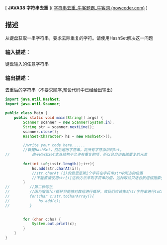 [ **JAVA38** **字符串去重** ]( [字符串去重_牛客题霸_牛客网 (nowcoder.com)](https://www.nowcoder.com/practice/f105c85ed9d44469986d56c27920639e?tpId=220&tqId=2128755&ru=/exam/company&qru=/ta/primary-grammar-java/question-ranking&sourceUrl=%2Fexam%2Fcompany) )

## 描述

从键盘获取一串字符串，要求去除重复的字符。请使用HashSet解决这一问题

### 输入描述：

键盘输入的任意字符串

### 输出描述：

去重后的字符串（不要求顺序,预设代码中已经给出输出）

```java
import java.util.HashSet;
import java.util.Scanner;

public class Main {
    public static void main(String[] args) {
        Scanner scanner = new Scanner(System.in);
        String str = scanner.nextLine();
        scanner.close();
        HashSet<Character> hs = new HashSet<>();

        //write your code here......
        //新建HashSet，然后遍历字符串，将所有字符添加到Set。
//          由于HashSet本身结构不允许有重复的项，所以会自动去除重复的元素
         
        for(int i=0;i<str.length();i++){
            hs.add(str.charAt(i));
            //str.charAt (i)的意思是第i个字符在字符串str中所占的位置
            //不能直接使用str[i]这种方法来取字符串的值，这种取法只适合数组根据索引下标取值
        }
//         //第二种写法
//         //因为增强for循环只能够对数组进行循环，故我们应该先对str字符串进行toCharArray()将其数组化，进而取得其值
//         for(char c:str.toCharArray(){
//             hs.add(c);
//         }
        

        for (char c:hs) {
            System.out.print(c);
        }
    }
}
```

